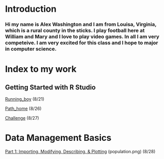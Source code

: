 # Introduction

### Hi my name is Alex Washington and I am from Louisa, Virginia, which is a rural county in the sticks. I play football here at William and Mary and I love to play video games. In all I am very competeive. I am very excited for this class and I hope to major in computer science.

# Index to my work

## Getting Started with R Studio

[Running_boy](running_boy.png) (8/21)

[Path_home](Path_home.png) (8/26)

[Challenge](challenge_question.png) (8/27)

# Data Management Basics

[Part 1: Importing, Modifying, Describing, & Plotting](female_pop.png) (population.png) (8/28)
